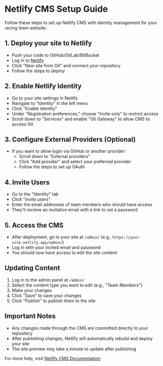 # Netlify CMS Setup Guide

Follow these steps to set up Netlify CMS with identity management for your racing team website:

## 1. Deploy your site to Netlify

- Push your code to GitHub/GitLab/BitBucket
- Log in to [Netlify](https://app.netlify.com/)
- Click "New site from Git" and connect your repository
- Follow the steps to deploy

## 2. Enable Netlify Identity

- Go to your site settings in Netlify
- Navigate to "Identity" in the left menu
- Click "Enable Identity"
- Under "Registration preferences," choose "Invite only" to restrict access
- Scroll down to "Services" and enable "Git Gateway" to allow CMS to access Git

## 3. Configure External Providers (Optional)

- If you want to allow login via GitHub or another provider:
  - Scroll down to "External providers" 
  - Click "Add provider" and select your preferred provider
  - Follow the steps to set up OAuth

## 4. Invite Users

- Go to the "Identity" tab
- Click "Invite users"
- Enter the email addresses of team members who should have access
- They'll receive an invitation email with a link to set a password

## 5. Access the CMS

- After deployment, go to your site at `/admin/` (e.g., `https://your-site.netlify.app/admin/`)
- Log in with your invited email and password
- You should now have access to edit the site content

## Updating Content

1. Log in to the admin panel at `/admin/`
2. Select the content type you want to edit (e.g., "Team Members")
3. Make your changes
4. Click "Save" to save your changes
5. Click "Publish" to publish them to the site

## Important Notes

- Any changes made through the CMS are committed directly to your repository
- After publishing changes, Netlify will automatically rebuild and deploy your site
- The site preview may take a minute to update after publishing

For more help, visit [Netlify CMS Documentation](https://www.netlifycms.org/docs/intro/)
